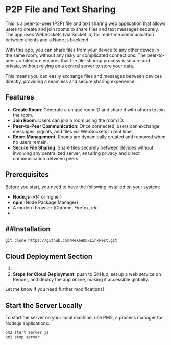 # P2P File and Text Sharing

This is a peer-to-peer (P2P) file and text sharing web application that allows users to create and join rooms to share files and text messages securely. The app uses WebSockets (via Socket.io) for real-time communication between clients and a Node.js backend.

With this app, you can share files from your device to any other device in the same room, without any risky or complicated connections. The peer-to-peer architecture ensures that the file-sharing process is secure and private, without relying on a central server to store your data. 

This means you can easily exchange files and messages between devices directly, providing a seamless and secure sharing experience.

## Features
- **Create Room**: Generate a unique room ID and share it with others to join the room.
- **Join Room**: Users can join a room using the room ID.
- **Peer-to-Peer Communication**: Once connected, users can exchange messages, signals, and files via WebSockets in real time.
- **Room Management**: Rooms are dynamically created and removed when no users remain.
- **Secure File Sharing**: Share files securely between devices without involving any centralized server, ensuring privacy and direct communication between peers.


## Prerequisites

Before you start, you need to have the following installed on your system:

- **Node.js** (v14 or higher)
- **npm** (Node Package Manager)
- A modern browser (Chrome, Firefox, etc.
- 
 ##Installation
-
````git clone https://github.com/ReXeeDD/LinkNest.git````

## Cloud Deployment Section
1. 
2. **Steps for Cloud Deployment**: push to GitHub, set up a web service on Render, and deploy the app online, making it accessible globally.

Let me know if you need further modifications!

## Start the Server Locally

   To start the server on your local machine, use PM2, a process manager for Node.js applications:

   ```bash
   pm2 start server.js
   pm2 stop server





